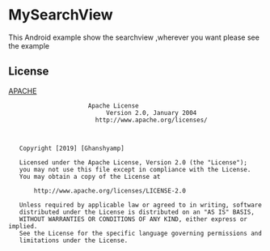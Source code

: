 # MySearchView
This Android example  show the searchview ,wherever you want please see the example

## License
[APACHE](https://github.com/ghanshyam34/MySearchView/blob/master/LICENSE)

```
                      Apache License
                           Version 2.0, January 2004
                        http://www.apache.org/licenses/

   

   Copyright [2019] [Ghanshyamp]

   Licensed under the Apache License, Version 2.0 (the "License");
   you may not use this file except in compliance with the License.
   You may obtain a copy of the License at

       http://www.apache.org/licenses/LICENSE-2.0

   Unless required by applicable law or agreed to in writing, software
   distributed under the License is distributed on an "AS IS" BASIS,
   WITHOUT WARRANTIES OR CONDITIONS OF ANY KIND, either express or implied.
   See the License for the specific language governing permissions and
   limitations under the License.
```
